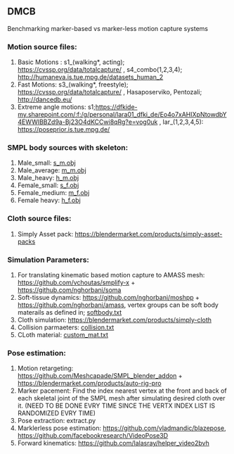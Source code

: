 ## DMCB
Benchmarking marker-based vs marker-less motion capture systems

### Motion source files:
  1. Basic Motions : s1_(walking*, acting); https://cvssp.org/data/totalcapture/ , s4_combo(1,2,3,4); http://humaneva.is.tue.mpg.de/datasets_human_2
  2. Fast Motions: s3_(walking*, freestyle); https://cvssp.org/data/totalcapture/ , Hasaposerviko, Pentozali; http://dancedb.eu/
  3. Extreme angle motions: s1;https://dfkide-my.sharepoint.com/:f:/g/personal/lara01_dfki_de/Eo4o7xAHIXpNtowdbY4EWWIBBZd9a-Bj23O4dKCCwi8qRg?e=vog0uk , lar_(1,2,3,4,5): https://poseprior.is.tue.mpg.de/

### SMPL body sources with skeleton:
  1. Male_small: [s_m.obj](https://github.com/lalasray/DMCB/edit/main/README.md#:~:text=s_m.obj,33)
  2. Male_average: [m_m.obj](https://github.com/lalasray/DMCB/edit/main/README.md#:~:text=m_M.obj,33)
  3. Male_heavy: [h_m.obj](https://github.com/lalasray/DMCB/edit/main/README.md#:~:text=h_m.obj,33)
  4. Female_small: [s_f.obj](https://github.com/lalasray/DMCB/edit/main/README.md#:~:text=s_f.obj,33)
  5. Female_medium: [m_f.obj](https://github.com/lalasray/DMCB/edit/main/README.md#:~:text=m_f.obj,33)
  6. Female heavy: [h_f.obj](https://github.com/lalasray/DMCB/edit/main/README.md#:~:text=h_f.obj,33)
     
### Cloth source files:
  1. Simply Asset pack: https://blendermarket.com/products/simply-asset-packs

### Simulation Parameters:
  1. For translating kinematic based motion capture to AMASS mesh: https://github.com/vchoutas/smplify-x + https://github.com/nghorbani/soma 
  2. Soft-tissue dynamics: https://github.com/nghorbani/moshpp + https://github.com/nghorbani/amass, vertex groups can be soft body materails as defined in; [softbody.txt](https://github.com/lalasray/DMCB/blob/main/README.md#:~:text=softbody.txt,Raw)
  3. Cloth simulation: https://blendermarket.com/products/simply-cloth
  4. Collision parmaeters: [collision.txt](https://github.com/lalasray/DMCB/blob/main/README.md#:~:text=collision.txt,Raw)
  5. CLoth material: [custom_mat.txt](https://github.com/lalasray/DMCB/blob/main/README.md#:~:text=custom_mat.txt,Raw)
     
### Pose estimation:
  1. Motion retargeting: https://github.com/Meshcapade/SMPL_blender_addon + https://blendermarket.com/products/auto-rig-pro
  2. Marker pacement: Find the index nearest vertex at the front and back of each skeletal joint of the SMPL mesh after simulating desired cloth over it. (NEED TO BE DONE EVRY TIME SINCE THE VERTX INDEX LIST IS RANDOMIZED EVRY TIME)
  3. Pose extraction: extract.py
  4. Marklerless pose estimation: https://github.com/vladmandic/blazepose, https://github.com/facebookresearch/VideoPose3D
  5. Forward kinematics: https://github.com/lalasray/helper_video2bvh

